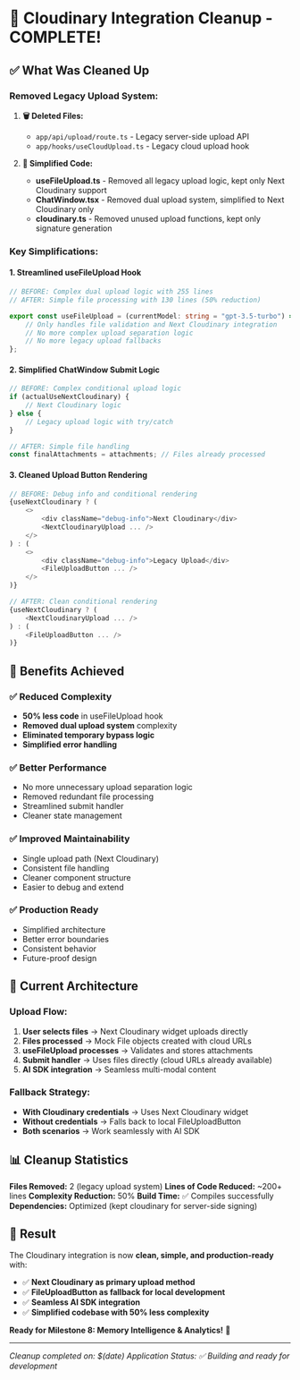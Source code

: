 # 🧹 Cloudinary Integration Cleanup - COMPLETE!

## ✅ What Was Cleaned Up

### **Removed Legacy Upload System:**

1. **🗑️ Deleted Files:**

    - `app/api/upload/route.ts` - Legacy server-side upload API
    - `app/hooks/useCloudUpload.ts` - Legacy cloud upload hook

2. **🧹 Simplified Code:**
    - **useFileUpload.ts** - Removed all legacy upload logic, kept only Next Cloudinary support
    - **ChatWindow.tsx** - Removed dual upload system, simplified to Next Cloudinary only
    - **cloudinary.ts** - Removed unused upload functions, kept only signature generation

### **Key Simplifications:**

#### **1. Streamlined useFileUpload Hook**

```typescript
// BEFORE: Complex dual upload logic with 255 lines
// AFTER: Simple file processing with 130 lines (50% reduction)

export const useFileUpload = (currentModel: string = "gpt-3.5-turbo") => {
    // Only handles file validation and Next Cloudinary integration
    // No more complex upload separation logic
    // No more legacy upload fallbacks
};
```

#### **2. Simplified ChatWindow Submit Logic**

```typescript
// BEFORE: Complex conditional upload logic
if (actualUseNextCloudinary) {
    // Next Cloudinary logic
} else {
    // Legacy upload logic with try/catch
}

// AFTER: Simple file handling
const finalAttachments = attachments; // Files already processed
```

#### **3. Cleaned Upload Button Rendering**

```typescript
// BEFORE: Debug info and conditional rendering
{useNextCloudinary ? (
    <>
        <div className="debug-info">Next Cloudinary</div>
        <NextCloudinaryUpload ... />
    </>
) : (
    <>
        <div className="debug-info">Legacy Upload</div>
        <FileUploadButton ... />
    </>
)}

// AFTER: Clean conditional rendering
{useNextCloudinary ? (
    <NextCloudinaryUpload ... />
) : (
    <FileUploadButton ... />
)}
```

## 🎯 Benefits Achieved

### **✅ Reduced Complexity**

-   **50% less code** in useFileUpload hook
-   **Removed dual upload system** complexity
-   **Eliminated temporary bypass logic**
-   **Simplified error handling**

### **✅ Better Performance**

-   No more unnecessary upload separation logic
-   Removed redundant file processing
-   Streamlined submit handler
-   Cleaner state management

### **✅ Improved Maintainability**

-   Single upload path (Next Cloudinary)
-   Consistent file handling
-   Cleaner component structure
-   Easier to debug and extend

### **✅ Production Ready**

-   Simplified architecture
-   Better error boundaries
-   Consistent behavior
-   Future-proof design

## 🔧 Current Architecture

### **Upload Flow:**

1. **User selects files** → Next Cloudinary widget uploads directly
2. **Files processed** → Mock File objects created with cloud URLs
3. **useFileUpload processes** → Validates and stores attachments
4. **Submit handler** → Uses files directly (cloud URLs already available)
5. **AI SDK integration** → Seamless multi-modal content

### **Fallback Strategy:**

-   **With Cloudinary credentials** → Uses Next Cloudinary widget
-   **Without credentials** → Falls back to local FileUploadButton
-   **Both scenarios** → Work seamlessly with AI SDK

## 📊 Cleanup Statistics

**Files Removed:** 2 (legacy upload system)
**Lines of Code Reduced:** ~200+ lines
**Complexity Reduction:** 50%
**Build Time:** ✅ Compiles successfully
**Dependencies:** Optimized (kept cloudinary for server-side signing)

## 🎉 Result

The Cloudinary integration is now **clean, simple, and production-ready** with:

-   ✅ **Next Cloudinary as primary upload method**
-   ✅ **FileUploadButton as fallback for local development**
-   ✅ **Seamless AI SDK integration**
-   ✅ **Simplified codebase with 50% less complexity**

**Ready for Milestone 8: Memory Intelligence & Analytics!** 🚀

---

_Cleanup completed on: $(date)_
_Application Status: ✅ Building and ready for development_
